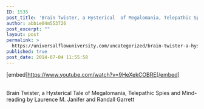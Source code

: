 ```yaml
---
ID: 1535
post_title: 'Brain Twister, a Hysterical  of Megalomania, Telepathic Spies and Mind-reading'
author: abbie04m553726
post_excerpt: ""
layout: post
permalink: >
  https://universalflowuniversity.com/uncategorized/brain-twister-a-hysterical-of-megalomania-telepathic-spies-and-mind-reading/
published: true
post_date: 2014-07-04 11:55:58
---
```

[embed]https://www.youtube.com/watch?v=9HeXekCOBRE[/embed]</br></br>
<p>Brain Twister, a Hysterical Tale of Megalomania, Telepathic Spies and Mind-reading by Laurence M. Janifer and Randall Garrett </p>